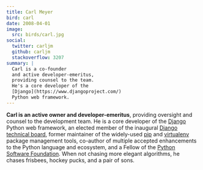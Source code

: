 ```yaml
---
title: Carl Meyer
bird: carl
date: 2008-04-01
image:
  src: birds/carl.jpg
social:
  twitter: carljm
  github: carljm
  stackoverflow: 3207
summary: |
  Carl is a co-founder
  and active developer-emeritus,
  providing counsel to the team.
  He's a core developer of the
  [Django](https://www.djangoproject.com/)
  Python web framework.
---
```


**Carl is an active owner and developer-emeritus**,
providing oversight and counsel
to the development team.
He is a core developer of the [Django][django] Python web framework,
an elected member of the inaugural [Django technical board][django-tb],
former maintainer of the widely-used [pip][pip] and [virtualenv][virtualenv]
package management tools,
co-author of multiple accepted
enhancements to the Python language and ecosystem,
and a Fellow of the [Python Software Foundation][psf].
When not chasing more elegant algorithms,
he chases frisbees, hockey pucks, and a pair of sons.

[django]: https://www.djangoproject.com/
[django-tb]: https://www.djangoproject.com/weblog/2014/sep/06/inaugural-technical-board-elected/
[pip]: https://pip.pypa.io/
[virtualenv]: https://virtualenv.pypa.io/
[psf]: https://www.python.org/psf/
